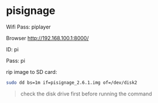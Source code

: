 # pisignage

Wifi Pass: piplayer

Browser http://192.168.100.1:8000/

ID: pi

Pass: pi

rip image to SD card:
```bash
sudo dd bs=1m if=pisignage_2.6.1.img of=/dev/disk2
```
> check the disk drive first before running the command
